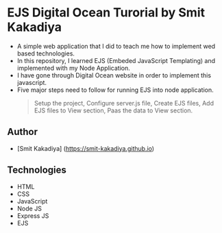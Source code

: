 # EJS Digital Ocean Turorial by Smit Kakadiya
- A simple web application that I did to teach me how to implement wed based technologies.
- In this repository, I learned EJS (Embeded JavaScript Templating) and implemented with my Node Application.
- I have gone through Digital Ocean website in order to implement this javascript.
- Five major steps need to follow for running EJS into node application.
    > Setup the project, 
    > Configure server.js file, 
    > Create EJS files, 
    > Add EJS files to View section, 
    > Paas the data to View section.

## Author
- [Smit Kakadiya] (https://smit-kakadiya.github.io)

## Technologies
- HTML
- CSS
- JavaScript
- Node JS
- Express JS
- EJS
